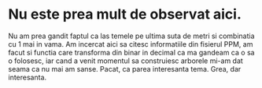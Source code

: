  # Nu este prea mult de observat aici. 
  Nu am prea gandit faptul ca las temele pe ultima suta de metri si combinatia cu 1 mai in vama. Am incercat aici sa citesc informatiile din fisierul PPM, am facut si 
  functia care transforma din binar in decimal ca ma gandeam ca o sa o folosesc, iar cand a venit momentul sa construiesc arborele mi-am dat seama ca nu mai am sanse. 
  Pacat, ca parea interesanta tema. Grea, dar interesanta.
